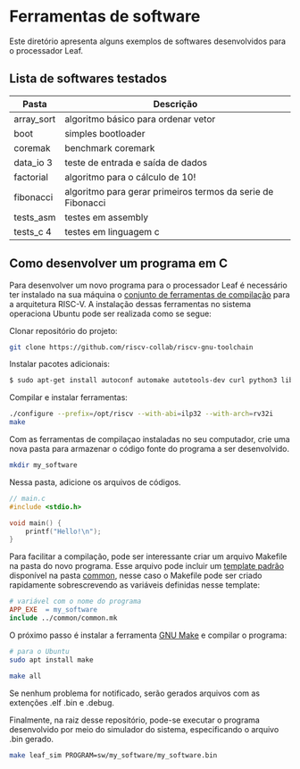 # Ferramentas de software

Este diretório apresenta alguns exemplos de softwares desenvolvidos para o processador Leaf.

## Lista de softwares testados

Pasta       | Descrição
----------- | ------
array_sort  | algoritmo básico para ordenar vetor
boot        | simples bootloader
coremak     | benchmark coremark
data_io 3   | teste de entrada e saída de dados
factorial   | algoritmo para o cálculo de 10! 
fibonacci   | algoritmo para gerar primeiros termos da serie de Fibonacci
tests_asm   | testes em assembly
tests_c 4   | testes em linguagem c

## Como desenvolver um programa em C

Para desenvolver um novo programa para o processador Leaf é necessário ter instalado na sua máquina o [conjunto de ferramentas de compilação](https://github.com/riscv-collab/riscv-gnu-toolchain) para a arquitetura RISC-V. A instalação dessas ferramentas no sistema operaciona Ubuntu pode ser realizada como se segue:

Clonar repositório do projeto:
```bash
git clone https://github.com/riscv-collab/riscv-gnu-toolchain
```

Instalar pacotes adicionais:
```bash
$ sudo apt-get install autoconf automake autotools-dev curl python3 libmpc-dev libmpfr-dev libgmp-dev gawk build-essential bison flex texinfo gperf libtool patchutils bc zlib1g-dev libexpat-dev
```

Compilar e instalar ferramentas:
```bash
./configure --prefix=/opt/riscv --with-abi=ilp32 --with-arch=rv32i
make
```

Com as ferramentas de compilaçao instaladas no seu computador, crie uma nova pasta para armazenar o código fonte do programa a ser desenvolvido.

```bash
mkdir my_software
```

Nessa pasta, adicione os arquivos de códigos.

```c
// main.c
#include <stdio.h>

void main() {
	printf("Hello!\n");
}
```

Para facilitar a compilação, pode ser interessante criar um arquivo Makefile na pasta do novo programa. Esse arquivo pode incluir um [template padrão](/sw/common/common.mk) disponível na pasta [common](/sw/common/), nesse caso o Makefile pode ser criado rapidamente sobrescrevendo as variáveis definidas nesse template:

```Makefile
# variável com o nome do programa
APP_EXE  = my_software
include ../common/common.mk
```

O próximo passo é instalar a ferramenta [GNU Make](https://www.gnu.org/software/make/) e compilar o programa:

```bash
# para o Ubuntu
sudo apt install make
```

```bash
make all
```

Se nenhum problema for notificado, serão gerados arquivos com as extenções .elf .bin e .debug.

Finalmente, na raiz desse repositório, pode-se executar o programa desenvolvido por meio do simulador do sistema, especificando o arquivo .bin gerado.

```bash
make leaf_sim PROGRAM=sw/my_software/my_software.bin
```